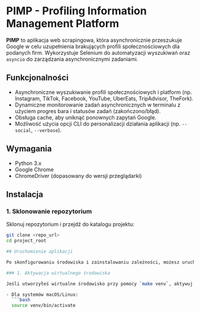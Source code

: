 # PIMP - Profiling Information Management Platform

**PIMP** to aplikacja web scrapingowa, która asynchronicznie przeszukuje Google w celu uzupełnienia brakujących profili społecznościowych dla podanych firm. Wykorzystuje Selenium do automatyzacji wyszukiwań oraz `asyncio` do zarządzania asynchronicznymi zadaniami.

## Funkcjonalności
- Asynchroniczne wyszukiwanie profili społecznościowych i platform (np. Instagram, TikTok, Facebook, YouTube, UberEats, TripAdvisor, TheFork).
- Dynamiczne monitorowanie zadań asynchronicznych w terminalu z użyciem progres bara i statusów zadań (zakończono/błąd).
- Obsługa cache, aby uniknąć ponownych zapytań Google.
- Możliwość użycia opcji CLI do personalizacji działania aplikacji (np. `--social`, `--verbose`).

## Wymagania
- Python 3.x
- Google Chrome
- ChromeDriver (dopasowany do wersji przeglądarki)

## Instalacja

### 1. Sklonowanie repozytorium

Sklonuj repozytorium i przejdź do katalogu projektu:

```bash
git clone <repo_url>
cd project_root

## Uruchomienie aplikacji

Po skonfigurowaniu środowiska i zainstalowaniu zależności, możesz uruchomić aplikację za pomocą poniższych kroków.

### 1. Aktywacja wirtualnego środowiska

Jeśli utworzyłeś wirtualne środowisko przy pomocy `make venv`, aktywuj je:

- Dla systemów macOS/Linux:
  ```bash
  source venv/bin/activate